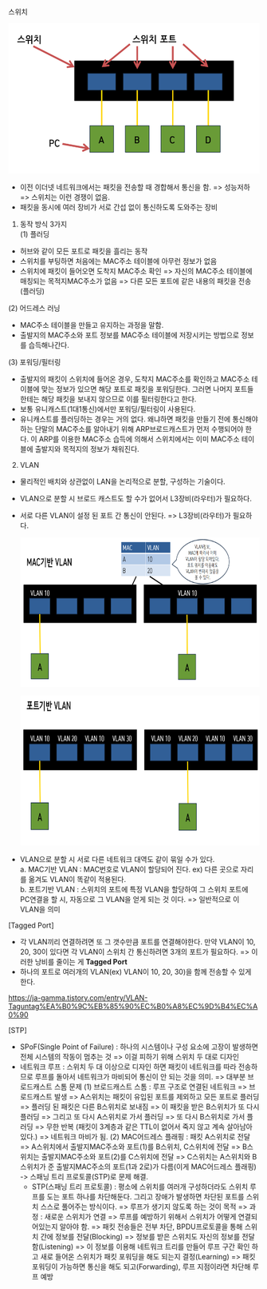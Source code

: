 스위치

<p align="center">
<img src="https://github.com/goodlucky1215/CS_Study/blob/main/%EB%84%A4%ED%8A%B8%EC%9B%8C%ED%81%AC/tcp_ip%EA%B3%84%EC%B8%B5(5%EA%B3%84%EC%B8%B5)/%EC%82%AC%EC%A7%84/2-1.%20%EC%8A%A4%EC%9C%84%EC%B9%98/switch1.png"
      width="600"
      height="300" />

- 이전 이더넷 네트워크에서는 패킷을 전송할 때 경합해서 통신을 함. => 성능저하 => 스위치는 이런 경쟁이 없음.
- 패킷을 동시에 여러 장비가 서로 간섭 없이 통신하도록 도와주는 장비

1. 동작 방식 3가지  
   (1) 플러딩

- 허브와 같이 모든 포트로 패킷을 흘리는 동작
- 스위치를 부팅하면 처음에는 MAC주소 테이블에 아무런 정보가 없음
- 스위치에 패킷이 들어오면 도착지 MAC주소 확인 => 자신의 MAC주소 테이블에 매칭되는 목적지MAC주소가 없음 => 다른 모든 포트에 같은 내용의 패킷을 전송(플러딩)

(2) 어드레스 러닝

- MAC주소 테이블을 만들고 유지하는 과정을 말함.
- 출발지의 MAC주소와 포트 정보를 MAC주소 테이블에 저장시키는 방법으로 정보를 습득해나간다.

(3) 포워딩/필터링

- 출발지의 패킷이 스위치에 들어온 경우, 도착지 MAC주소를 확인하고 MAC주소 테이블에 맞는 정보가 있으면 해당 포트로 패킷을 포워딩한다. 그러면 나머지 포트들한테는 해당 패킷을 보내지 않으므로 이를 필터링한다고 한다.
- 보통 유니캐스트(1대1통신)에서만 포워딩/필터링이 사용된다.
- 유니캐스트를 플러딩하는 경우는 거의 없다. 왜냐하면 패킷을 만들기 전에 통신해야 하는 단말의 MAC주소를 알아내기 위해 ARP브로드캐스트가 먼저 수행되어야 한다. 이 ARP를 이용한 MAC주소 습득에 의해서 스위치에서는 이미 MAC주소 테이블에 출발지와 목적지의 정보가 채워진다.

2. VLAN

- 물리적인 배치와 상관없이 LAN을 논리적으로 분할, 구성하는 기술이다.
- VLAN으로 분할 시 브로드 캐스트도 할 수가 없어서 L3장비(라우터)가 필요하다.
- 서로 다른 VLAN이 설정 된 포트 간 통신이 안된다. => L3장비(라우터)가 필요하다.

    <p align="center">
    <img src="https://github.com/goodlucky1215/CS_Study/blob/main/%EB%84%A4%ED%8A%B8%EC%9B%8C%ED%81%AC/tcp_ip%EA%B3%84%EC%B8%B5(5%EA%B3%84%EC%B8%B5)/%EC%82%AC%EC%A7%84/2-1.%20%EC%8A%A4%EC%9C%84%EC%B9%98/MAC%EA%B8%B0%EB%B0%98%20VLAN.png"
      width="600"
      height="300" />

    <p align="center">
    <img src="https://github.com/goodlucky1215/CS_Study/blob/main/%EB%84%A4%ED%8A%B8%EC%9B%8C%ED%81%AC/tcp_ip%EA%B3%84%EC%B8%B5(5%EA%B3%84%EC%B8%B5)/%EC%82%AC%EC%A7%84/2-1.%20%EC%8A%A4%EC%9C%84%EC%B9%98/%ED%8F%AC%ED%8A%B8%EA%B8%B0%EB%B0%98VLAN.png"
      width="600"
      height="300" />

- VLAN으로 분할 시 서로 다른 네트워크 대역도 같이 묶일 수가 있다.  
  a. MAC기반 VLAN : MAC번호로 VLAN이 할당되어 진다. ex) 다른 곳으로 자리를 옮겨도 VLAN이 똑같이 적용된다.  
  b. 포트기반 VLAN : 스위치의 포트에 특정 VLAN을 할당하여 그 스위치 포트에 PC연결을 할 시, 자동으로 그 VLAN을 얻게 되는 것 이다. => 일반적으로 이 VLAN을 의미

[Tagged Port]

- 각 VLAN끼리 연결하려면 또 그 갯수만큼 포트를 연결해야한다. 만약 VLAN이 10, 20, 30이 있다면 각 VLAN이 스위치 간 통신하려면 3개의 포트가 필요하다. => 이러한 낭비를 줄이는 게 **Tagged Port**
- 하나의 포트로 여러개의 VLAN(ex) VLAN이 10, 20, 30)을 함께 전송할 수 있게 한다.

https://ja-gamma.tistory.com/entry/VLAN-Taguntag%EA%B0%9C%EB%85%90%EC%B0%A8%EC%9D%B4%EC%A0%90

[STP]

- SPoF(Single Point of Failure) : 하나의 시스템이나 구성 요소에 고장이 발생하면 전체 시스템의 작동이 멈추는 것 => 이걸 피하기 위해 스위치 두 대로 디자인
- 네트워크 루프 : 스위치 두 대 이상으로 디자인 하면 패킷이 네트워크를 따라 전송하므로 루프를 돌아서 네트워크가 마비되어 통신이 안 되는 것을 의미. => 대부분 브로드캐스트 스톰 문제
  (1) 브로드캐스트 스톰 : 루프 구조로 연결된 네트워크 => 브로드캐스트 발생 => A스위치는 패킷이 유입된 포트를 제외하고 모든 포트로 플러딩 => 플러딩 된 패킷은 다른 B스위치로 보내짐 => 이 패킷을 받은 B스위치가 또 다시 플러딩 => 그리고 또 다시 A스위치로 가서 플러딩 => 또 다시 B스위치로 가서 플러딩 => 무한 반복 (패킷이 3계층과 같은 TTL이 없어서 죽지 않고 계속 살아남아 있다.) => 네트워크 마비가 됨.
  (2) MAC어드레스 플래핑 : 패킷 A스위치로 전달 => A스위치에서 출발지MAC주소와 포트(1)를 B스위치, C스위치에 전달 => B스위치는 출발지MAC주소와 포트(2)를 C스위치에 전달 => C스위치는 A스위치와 B스위치가 준 출발지MAC주소의 포트(1과 2로)가 다름(이게 MAC어드레스 플래핑)
  -> 스패닝 트리 프로토콜(STP)로 문제 해결.
  - STP(스패닝 트리 프로토콜) : 평소에 스위치를 여러개 구성하더라도 스위치 루프를 도는 포트 하나를 차단해둔다. 그리고 장애가 발생하면 차단된 포트를 스위치 스스로 풀어주는 방식이다. => 루프가 생기지 않도록 하는 것이 목적
    => 과정 : 새로운 스위치가 연결 => 루프를 예방하기 위해서 스위치가 어떻게 연결되어있는지 알아야 함. => 패킷 전송들은 전부 차단, BPDU프로토콜을 통해 스위치 간에 정보를 전달(Blocking) => 정보를 받은 스위치도 자신의 정보를 전달함(Listening) => 이 정보를 이용해 네트워크 트리를 만들어 루프 구간 확인 하고 새로 들어온 스위치가 패킷 포워딩을 해도 되는지 결정(Learning) => 패킷 포워딩이 가능하면 통신을 해도 되고(Forwarding), 루프 지점이라면 차단해 루프 예방
